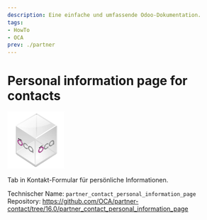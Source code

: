 ```yaml
---
description: Eine einfache und umfassende Odoo-Dokumentation.
tags:
- HowTo
- OCA
prev: ./partner
---
```

# Personal information page for contacts
![icon_oca_app](assets/icon_oca_app.png)

Tab in Kontakt-Formular für persönliche Informationen.

Technischer Name: `partner_contact_personal_information_page`\
Repository: <https://github.com/OCA/partner-contact/tree/16.0/partner_contact_personal_information_page>
